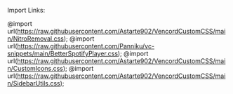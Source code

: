 Import Links:

@import url(https://raw.githubusercontent.com/Astarte902/VencordCustomCSS/main/NitroRemoval.css);
@import url(https://raw.githubusercontent.com/Panniku/vc-snippets/main/BetterSpotifyPlayer.css);
@import url(https://raw.githubusercontent.com/Astarte902/VencordCustomCSS/main/CustomIcons.css);
@import url(https://raw.githubusercontent.com/Astarte902/VencordCustomCSS/main/SidebarUtils.css);